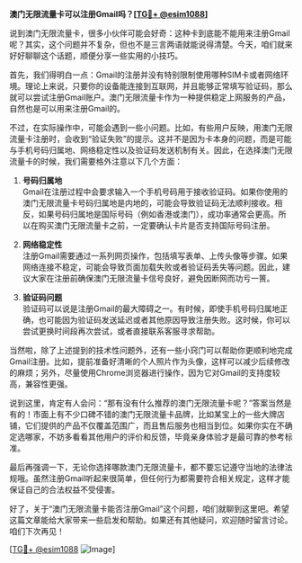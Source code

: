 **澳门无限流量卡可以注册Gmail吗？[[TG💪+ @esim1088](https://t.me/s/esim1088)]**

说到澳门无限流量卡，很多小伙伴可能会好奇：这种卡到底能不能用来注册Gmail呢？其实，这个问题并不复杂，但也不是三言两语就能说得清楚。今天，咱们就来好好聊聊这个话题，顺便分享一些实用的小技巧。

首先，我们得明白一点：Gmail的注册并没有特别限制使用哪种SIM卡或者网络环境。理论上来说，只要你的设备能连接到互联网，并且能够正常填写验证码，那么就可以尝试注册Gmail账户。澳门无限流量卡作为一种提供稳定上网服务的产品，自然也是可以用来注册Gmail的。

不过，在实际操作中，可能会遇到一些小问题。比如，有些用户反映，用澳门无限流量卡注册时，会收到“验证失败”的提示。这并不是因为卡本身的问题，而是可能与手机号码归属地、网络稳定性以及验证码发送机制有关。因此，在选择澳门无限流量卡的时候，我们需要格外注意以下几个方面：

1. **号码归属地**  
   Gmail在注册过程中会要求输入一个手机号码用于接收验证码。如果你使用的澳门无限流量卡号码归属地是内地的，可能会导致验证码无法顺利接收。相反，如果号码归属地是国际号码（例如香港或澳门），成功率通常会更高。所以在购买澳门无限流量卡之前，一定要确认卡片是否支持国际号码注册。

2. **网络稳定性**  
   注册Gmail需要通过一系列网页操作，包括填写表单、上传头像等步骤。如果网络连接不稳定，可能会导致页面加载失败或者验证码丢失等问题。因此，建议大家在注册前确保澳门无限流量卡信号良好，避免因断网而功亏一篑。

3. **验证码问题**  
   验证码可以说是注册Gmail的最大障碍之一。有时候，即使手机号码归属地正确，也可能因为验证码发送延迟或者其他原因导致注册失败。这时候，你可以尝试更换时间段再次尝试，或者直接联系客服寻求帮助。

当然啦，除了上述提到的技术性问题外，还有一些小窍门可以帮助你更顺利地完成Gmail注册。比如，提前准备好清晰的个人照片作为头像，这样可以减少后续修改的麻烦；另外，尽量使用Chrome浏览器进行操作，因为它对Gmail的支持度较高，兼容性更强。

说到这里，肯定有人会问：“那有没有什么推荐的澳门无限流量卡呢？”答案当然是有的！市面上有不少口碑不错的澳门无限流量卡品牌，比如某宝上的一些大牌店铺，它们提供的产品不仅覆盖范围广，而且售后服务也相当到位。如果你实在不确定选哪家，不妨多看看其他用户的评价和反馈，毕竟亲身体验才是最可靠的参考标准。

最后再强调一下，无论你选择哪款澳门无限流量卡，都不要忘记遵守当地的法律法规哦。虽然注册Gmail听起来很简单，但任何行为都需要符合相关规定，这样才能保证自己的合法权益不受侵害。

好了，关于“澳门无限流量卡能否注册Gmail”这个问题，咱们就聊到这里吧。希望这篇文章能给大家带来一些启发和帮助。如果还有其他疑问，欢迎随时留言讨论。咱们下次再见！

[[TG💪+ @esim1088](https://t.me/s/esim1088) ![Image](https://i.postimg.cc/4NQfJmqS/Snipaste-2025-05-13-00-14-12.png)]
